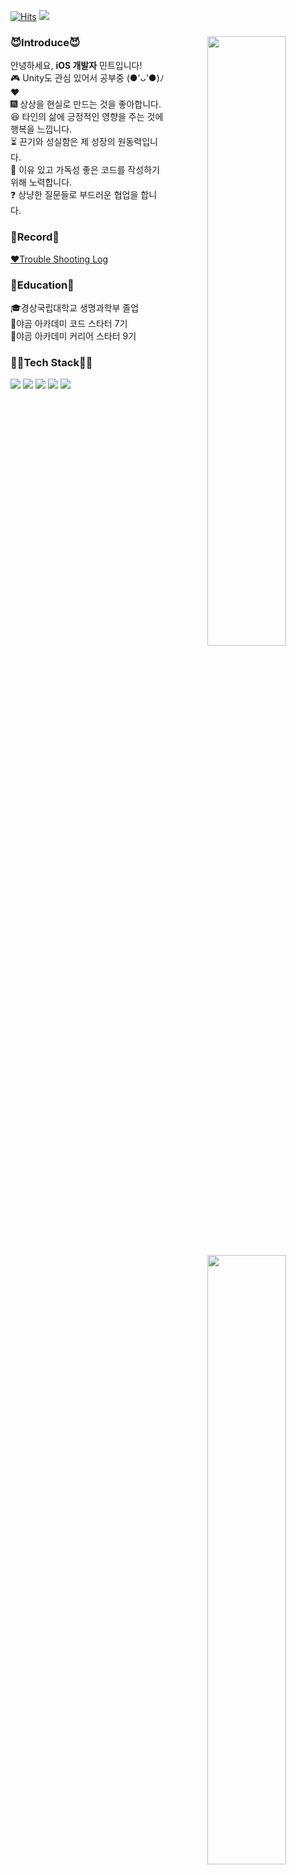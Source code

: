 [![Hits](https://hits.seeyoufarm.com/api/count/incr/badge.svg?url=https%3A%2F%2Fgithub.com%2Fmint3382&count_bg=%236F9EF8&title_bg=%23000000&icon=smugmug.svg&icon_color=%236F9EF8&title=hits&edge_flat=false)](https://hits.seeyoufarm.com)
<img src="https://cdn.discordapp.com/attachments/1100024437434236988/1207384737015136346/minticon_copy.png?ex=65df73a9&is=65ccfea9&hm=318f310fb1fb29ade715611205868153c704e1362eeccf96abe599a27ca41370&">

<!---
mint3382/mint3382 is a ✨ special ✨ repository because its `README.md` (this file) appears on your GitHub profile.
You can click the Preview link to take a look at your changes.
--->


<div align="center">

<img align="right" width="50%" src="https://github-readme-stats.vercel.app/api?username=mint3382&show_icons=true&theme=gotham&hide="/>
<img align="right" width="50%" src="https://github-readme-stats.vercel.app/api/top-langs/?username=mint3382&theme=gotham&exclude_repo=Computer-Science-Engineering&layout=compact&langs_count=10"/></a>
<img align="right" width="50%" src="http://mazassumnida.wtf/api/pastel/generate_badge?boj=tama1221"/></a>

<div align="left" width="60%">

### 😈Introduce😈
안녕하세요, **iOS 개발자** 민트입니다!
<br>
🎮 Unity도 관심 있어서 공부중 (●'ᴗ'●)ﾉ♥
<br>
🎆 상상을 현실로 만드는 것을 좋아합니다.
<br>
😆 타인의 삶에 긍정적인 영향을 주는 것에 행복을 느낍니다.
<br>
⏳ 끈기와 성실함은 제 성장의 원동력입니다.
<br>
🍎 이유 있고 가독성 좋은 코드를 작성하기 위해 노력합니다.
<br>
❓ 상냥한 질문들로 부드러운 협업을 합니다.


  
### 📝Record📝
[❤️Trouble Shooting Log](https://mintraum.tistory.com/)


### 📔Education📔
 🎓경상국립대학교 생명과학부 졸업
 <br>
 🐻야곰 아카데미 코드 스타터 7기
 <br>
 🐻야곰 아카데미 커리어 스타터 9기
 <br>

### 👩‍💻Tech Stack👩‍💻
<img src="https://img.shields.io/badge/Swift-F05138?style=flat-square&logo=Swift&logoColor=white"/> <img src="https://img.shields.io/badge/iOS-000000?style=flat-square&logo=Apple&logoColor=white"/> <img src="https://img.shields.io/badge/XCode-147EFB?style=flat-square&logo=xcode&logoColor=white"/> <img src="https://img.shields.io/badge/GitHub-181717?style=flat-square&logo=github&logoColor=white"/> <img src="https://img.shields.io/badge/Git-F05032?style=flat-square&logo=Git&logoColor=white"/>
 
 
</div>

 
<div align="left">
 
 
</div>


